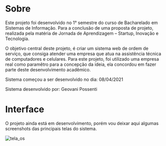 # Sobre

Este projeto foi desenvolvido no 1° semestre do curso de Bacharelado em Sistemas de Informação. Para a conclusão de uma proposta de projeto, realizada pela matéria de Jornada de Aprendizagem – Startup, Inovação e Tecnologia. 

O objetivo central deste projeto, é criar um sistema web de ordem de serviço, que consiga atender uma empresa que atua na assistência técnica de computadores e celulares. 
Para este projeto, foi utilizado uma empresa real como paramêtro para a concepção da ideia, ela concordou em fazer parte deste desenvolvimento acadêmico.

Sistema começou a ser desenvolvido no dia: 08/04/2021

Sistema desenvolvido por: Geovani Possenti

# Interface

O projeto ainda está em desenvolvimento, porém vou deixar aqui algumas screenshots das principais telas do sistema. 

![tela_os](https://user-images.githubusercontent.com/79884348/117519112-c6223900-af78-11eb-99bd-28d639227cd0.png)



